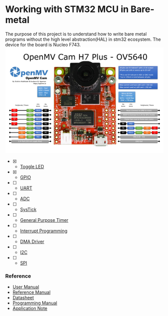 # Working with STM32 MCU in Bare-metal 

The purpose of this project is to understand how to write bare metal programs without the high level abstraction(HAL) in stm32 ecosystem. 
The device for the board is Nucleo F743. 
![Esp32](/asset/f743_board.png)

- [x] - [Toggle LED](https://github.com/gigwegbe/working-with-stm32mcu-bare-metal/tree/main/0_led_toggle_addr)
- [x] - [GPIO](https://github.com/gigwegbe/working-with-stm32mcu-bare-metal/tree/main/2_gpio_output)
- [ ] - [UART]()
- [ ] - [ADC]()
- [ ] - [SysTick]()
- [ ] - [General Purpose Timer]()
- [ ] - [Interrupt Programming]()
- [ ] - [DMA Driver]()
- [ ] - [I2C]()
- [ ] - [SPI]()

### Reference 
- [User Manual](https://www.mouser.com/datasheet/2/389/en.DM00386433-1670698.pdf?srsltid=AfmBOoon7bUBDROwoZhNeVam_xVUcKkuHZbFqFoeG7kkA32Feg2RK-ya)
- [Reference Manual](https://www.st.com/resource/en/reference_manual/dm00314099.pdf)
- [Datasheet](https://cdn.shopify.com/s/files/1/0803/9211/files/STM32H743VI.pdf?16766726301665544870)
- [Programming Manual](https://www.st.com/resource/en/programming_manual/pm0253-stm32f7-series-and-stm32h7-series-cortexm7-processor-programming-manual-stmicroelectronics.pdf)
- [Application Note](https://www.st.com/resource/en/application_note/an6127-getting-started-with-stm32h7rx7sx-mcus-in-stm32cubeide-stmicroelectronics.pdf)